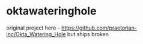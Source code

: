# oktawateringhole
original project here - https://github.com/praetorian-inc/Okta_Watering_Hole but ships broken 
